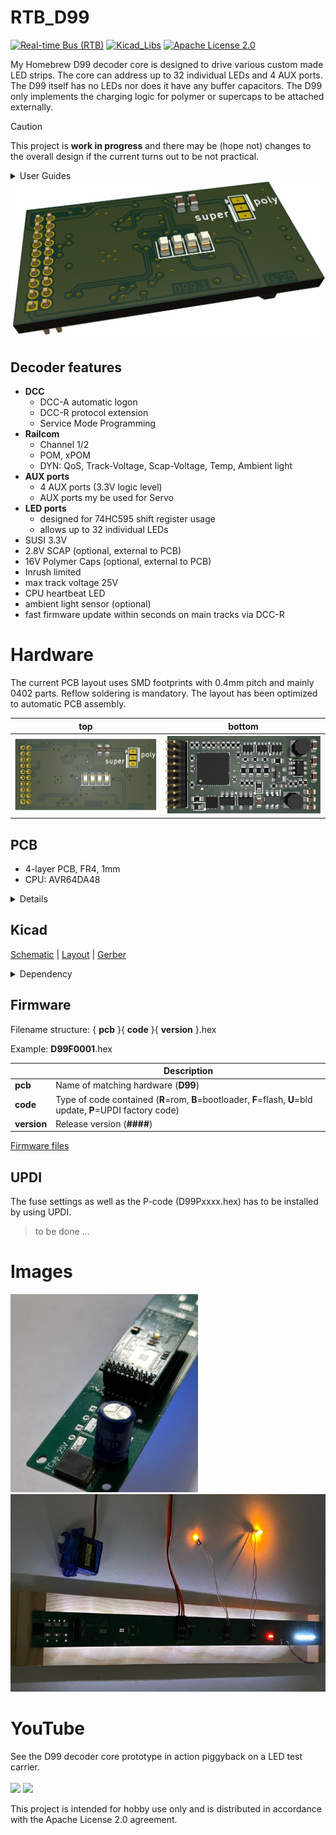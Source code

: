 # RTB_D99
[![Real-time Bus (RTB)](https://img.shields.io/badge/RTB_Project-FF6699)](https://www.rtb4dcc.de)
[![Kicad_Libs](https://img.shields.io/badge/Kicad_Libs-29C7FF)](https://github.com/git4dcc/RTB_SamacSys)
[![Apache License 2.0](https://img.shields.io/badge/license-Apache%20License%202.0-lightgray)](https://www.apache.org/licenses/LICENSE-2.0)

My Homebrew D99 decoder core is designed to drive various custom made LED strips. The core can address up to 32 individual LEDs and 4 AUX ports. The D99 itself has no LEDs nor does it have any buffer capacitors. The D99 only implements the charging logic for polymer or supercaps to be attached externally.


> [!CAUTION]
> This project is **work in progress** and there may be (hope not) changes to the overall design if the current turns out to be not practical.


<details>
<summary>User Guides</summary>

- User Guide - DE
- [User Guide - EN](https://rtb4dcc.de/rtb_decoder_reference_en/)

</details>

<img src="supplemental/images/D99_main.jpg" width=700>
<br>

## Decoder features
- **DCC**
  - DCC-A automatic logon
  - DCC-R protocol extension
  - Service Mode Programming
- **Railcom**
  - Channel 1/2
  - POM, xPOM
  - DYN: QoS, Track-Voltage, Scap-Voltage, Temp, Ambient light
- **AUX ports**
  - 4 AUX ports (3.3V logic level)
  - AUX ports my be used for Servo
- **LED ports**
  - designed for 74HC595 shift register usage
  - allows up to 32 individual LEDs
- SUSI 3.3V
- 2.8V SCAP (optional, external to PCB)
- 16V Polymer Caps (optional, external to PCB)
- Inrush limited
- max track voltage 25V
- CPU heartbeat LED
- ambient light sensor (optional)
- fast firmware update within seconds on main tracks via DCC-R

# Hardware
The current PCB layout uses SMD footprints with 0.4mm pitch and mainly 0402 parts. Reflow soldering is mandatory.
The layout has been optimized to automatic PCB assembly.

| top | bottom |
| --- | --- |
| <img src="supplemental/images/D99_top.jpg"> | <img src="supplemental/images/D99_btm.jpg"> |

## PCB
- 4-layer PCB, FR4, 1mm
- CPU: AVR64DA48

<details>
<summary>Details</summary>

<img src="supplemental/images/D99_pinout.jpg" width=50%>

</details>

## Kicad
[Schematic](doc/D99_schematic.pdf) | [Layout](doc/D99_layout.pdf) | [Gerber](gerber)

<details>
<summary>Dependency</summary>
<br>

:yellow_circle: Requires my Kicad project library [RTB_SamacSys](https://github.com/git4dcc/RTB_SamacSys) in the same directory tree.

</details>


## Firmware
Filename structure: { **pcb** }{ **code** }{ **version** }.hex

Example: **D99F0001**.hex

|   | Description |
| --- | --- |
| **pcb** | Name of matching hardware (**D99**) |
| **code** | Type of code contained (**R**=rom, **B**=bootloader, **F**=flash, **U**=bld update, **P**=UPDI factory code) |
| **version** | Release version (**####**) |

[Firmware files](firmware)

## UPDI
The fuse settings as well as the P-code (D99Pxxxx.hex) has to be installed by using UPDI.<br>

> to be done ...

# Images
<img src="supplemental/images/D99_usecase1.jpg" width=300> <img src="supplemental/images/D99_usecase2.jpg" width=508>

# YouTube
See the D99 decoder core prototype in action piggyback on a LED test carrier.<br><br>
[<img src="https://img.youtube.com/vi/czScUCT7jxQ/0.jpg" width=30%>](https://www.youtube.com/watch?v=czScUCT7jxQ) [<img src="https://img.youtube.com/vi/SbPsQP1knIc/0.jpg" width=30%>](https://www.youtube.com/watch?v=SbPsQP1knIc)

This project is intended for hobby use only and is distributed in accordance with the Apache License 2.0 agreement.
